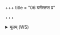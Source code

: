 +++
title = "06 घर्मस्तप्त प्र"

+++
<details><summary>मूलम् (WS)</summary>

घर्मस्तप्त प्र दहतु भ्रातृव्यान् द्विषतो वृका ।  
आदत्ताञ्छत्रूनादित्य उद्यन्सूर्यः पृतन्यतः ॥ ६ ॥
</details>